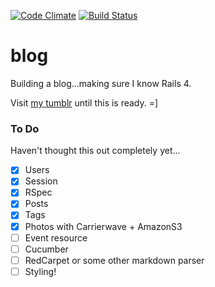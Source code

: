 [![Code Climate](https://codeclimate.com/github/karenling/blog/badges/gpa.svg)](https://codeclimate.com/github/karenling/blog) [![Build Status](https://semaphoreci.com/api/v1/karenling/blog/branches/master/badge.svg)](https://semaphoreci.com/karenling/blog)

# blog

Building a blog...making sure I know Rails 4.

Visit [my tumblr](http://blog.karenling.net) until this is ready. =]

### To Do
Haven't thought this out completely yet...
- [x] Users
- [x] Session
- [x] RSpec
- [x] Posts
- [x] Tags
- [x] Photos with Carrierwave + AmazonS3
- [ ] Event resource
- [ ] Cucumber
- [ ] RedCarpet or some other markdown parser
- [ ] Styling!
